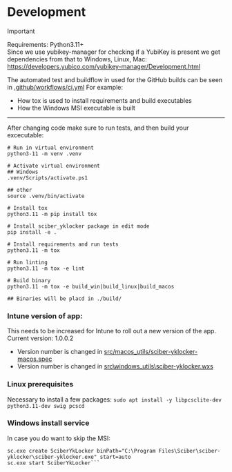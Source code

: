 
# Development
> [!IMPORTANT]  
> Requirements: Python3.11+  
> Since we use yubikey-manager for checking if a YubiKey is present we get dependencies from that to Windows, Linux, Mac: https://developers.yubico.com/yubikey-manager/Development.html  
>   



The automated test and buildflow in used for the GitHub builds can be seen in [.github/workflows/ci.yml](.github/workflows/ci.yml)
For example: 
- How tox is used to install requirements and build executables
- How the Windows MSI executable is built


____

After changing code make sure to run tests, and then build your excecutable:
```
# Run in virtual environment
python3-11 -m venv .venv

# Activate virtual environment
## Windows
.venv/Scripts/activate.ps1

## other
source .venv/bin/activate

# Install tox
python3.11 -m pip install tox

# Install sciber_yklocker package in edit mode
pip install -e .

# Install requirements and run tests
python3.11 -m tox

# Run linting
python3.11 -m tox -e lint

# Build binary
python3.11 -m tox -e build_win|build_linux|build_macos

## Binaries will be placd in ./build/

```

### Intune version of app:
This needs to be increased for Intune to roll out a new version of the app.  
Current version: 1.0.0.2  
- Version number is changed in [src/macos_utils/sciber-yklocker-macos.spec](src/macos_utils/sciber-yklocker-macos.spec)
- Version number is changed in [src\windows_utils\sciber-yklocker.wxs](src\windows_utils\sciber-yklocker.wxs)

### Linux prerequisites
Necessary to install a few packages:
```sudo apt install -y libpcsclite-dev python3.11-dev swig pcscd```


### Windows install service

In case you do want to skip the MSI:
```
sc.exe create SciberYkLocker binPath="C:\Program Files\Sciber\sciber-yklocker\sciber-yklocker.exe" start=auto
sc.exe start SciberYkLocker```
